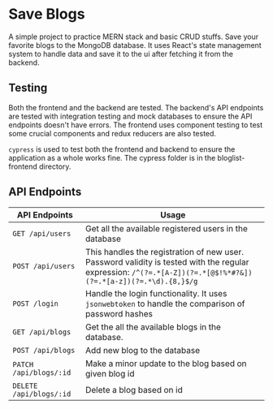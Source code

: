 # Save Blogs

A simple project to practice MERN stack and basic CRUD stuffs. Save your favorite blogs to the MongoDB database. It uses React's state management system to handle data and save it to the ui after fetching it from the backend.

## Testing

Both the frontend and the backend are tested. The backend's API endpoints are tested with integration testing and mock databases to ensure the API endpoints doesn't have errors. The frontend uses component testing to test some crucial components and redux reducers are also tested.

`cypress` is used to test both the frontend and backend to ensure the application as a whole works fine. The cypress folder is in the bloglist-frontend directory.

## API Endpoints

| **API Endpoints**       | **Usage**                                                                                                                                                      |
| ----------------------- | -------------------------------------------------------------------------------------------------------------------------------------------------------------- |
| `GET /api/users`        | Get all the available registered users in the database                                                                                                         |
| `POST /api/users`       | This handles the registration of new user. Password validity is tested with the regular expression: `/^(?=.*[A-Z])(?=.*[@$!%*#?&])(?=.*[a-z])(?=.*\d).{8,}$/g` |
| `POST /login`           | Handle the login functionality. It uses `jsonwebtoken` to handle the comparison of password hashes                                                             |
| `GET /api/blogs`        | Get the all the available blogs in the database.                                                                                                               |
| `POST /api/blogs`       | Add new blog to the database                                                                                                                                   |
| `PATCH /api/blogs/:id`  | Make a minor update to the blog based on given blog id                                                                                                         |
| `DELETE /api/blogs/:id` | Delete a blog based on id                                                                                                                                      |
